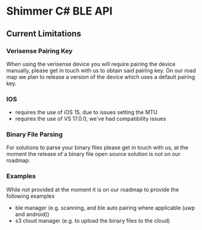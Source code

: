 # Shimmer C# BLE API

## Current Limitations
### Verisense Pairing Key
When using the verisense device you will require pairing the device manually, please get in touch with us to obtain said pairing key. On our road map we plan to release a version of the device which uses a default pairing key.

### IOS
- requires the use of iOS 15, due to issues setting the MTU
- requires the use of VS 17.0.0, we've had compatibility issues  

### Binary File Parsing
For solutions to parse your binary files please get in touch with us, at the moment the release of a binary file open source solution is not on our roadmap. 

### Examples
While not provided at the moment it is on our roadmap to provide the following examples
- ble manager (e.g. scanning, and ble auto pairing where applicable (uwp and android))
- s3 cloud manager (e.g. to upload the binary files to the cloud)
